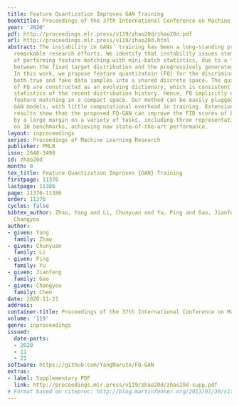 ```yaml
---
title: Feature Quantization Improves GAN Training
booktitle: Proceedings of the 37th International Conference on Machine Learning
year: '2020'
pdf: http://proceedings.mlr.press/v119/zhao20d/zhao20d.pdf
url: http://proceedings.mlr.press/v119/zhao20d.html
abstract: The instability in GANs’ training has been a long-standing problem despite
  remarkable research efforts. We identify that instability issues stem from difficulties
  of performing feature matching with mini-batch statistics, due to a fragile balance
  between the fixed target distribution and the progressively generated distribution.
  In this work, we propose feature quantizatoin (FQ) for the discriminator, to embed
  both true and fake data samples into a shared discrete space. The quantized values
  of FQ are constructed as an evolving dictionary, which is consistent with feature
  statistics of the recent distribution history. Hence, FQ implicitly enables robust
  feature matching in a compact space. Our method can be easily plugged into existing
  GAN models, with little computational overhead in training. Extensive experimental
  results show that the proposed FQ-GAN can improve the FID scores of baseline methods
  by a large margin on a variety of tasks, including three representative GAN models
  on 10 benchmarks, achieving new state-of-the-art performance.
layout: inproceedings
series: Proceedings of Machine Learning Research
publisher: PMLR
issn: 2640-3498
id: zhao20d
month: 0
tex_title: Feature Quantization Improves {GAN} Training
firstpage: 11376
lastpage: 11386
page: 11376-11386
order: 11376
cycles: false
bibtex_author: Zhao, Yang and Li, Chunyuan and Yu, Ping and Gao, Jianfeng and Chen,
  Changyou
author:
- given: Yang
  family: Zhao
- given: Chunyuan
  family: Li
- given: Ping
  family: Yu
- given: Jianfeng
  family: Gao
- given: Changyou
  family: Chen
date: 2020-11-21
address: 
container-title: Proceedings of the 37th International Conference on Machine Learning
volume: '119'
genre: inproceedings
issued:
  date-parts:
  - 2020
  - 11
  - 21
software: https://github.com/YangNaruto/FQ-GAN
extras:
- label: Supplementary PDF
  link: http://proceedings.mlr.press/v119/zhao20d/zhao20d-supp.pdf
# Format based on citeproc: http://blog.martinfenner.org/2013/07/30/citeproc-yaml-for-bibliographies/
---
```

